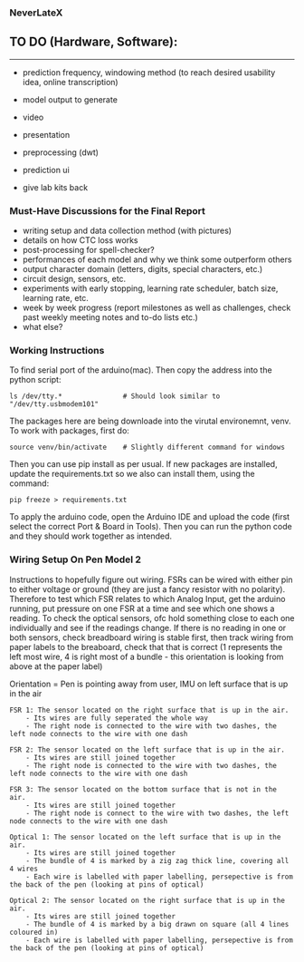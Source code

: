 ### NeverLateX ###

## TO DO (Hardware, Software):
------------------------------------

- prediction frequency, windowing method (to reach desired usability idea, online transcription)
- model output to generate
- video
- presentation
- preprocessing (dwt)
- prediction ui

- give lab kits back

### Must-Have Discussions for the Final Report ###
- writing setup and data collection method (with pictures)
- details on how CTC loss works
- post-processing for spell-checker?
- performances of each model and why we think some outperform others
- output character domain (letters, digits, special characters, etc.)
- circuit design, sensors, etc.
- experiments with early stopping, learning rate scheduler, batch size, learning rate, etc.
- week by week progress (report milestones as well as challenges, check past weekly meeting notes and to-do lists etc.)
- what else?

### Working Instructions ###
To find serial port of the arduino(mac). Then copy the address into the python script:
    
    ls /dev/tty.*               # Should look similar to "/dev/tty.usbmodem101"

The packages here are being downloade into the virutal environemnt, venv. To work with packages, first do:

    source venv/bin/activate    # Slightly different command for windows

Then you can use pip install as per usual. If new packages are installed, update the requirements.txt so we also can install them, using the command:

    pip freeze > requirements.txt  
    
To apply the arduino code, open the Arduino IDE and upload the code (first select the correct Port & Board in Tools). Then you can run the python code and they should work together as intended.



### Wiring Setup On Pen Model 2 ###
Instructions to hopefully figure out wiring.
FSRs can be wired with either pin to either voltage or ground (they are just a fancy resistor with no polarity). Therefore to test which FSR relates to which Analog Input, get the arduino running, put pressure on one FSR at a time and see which one shows a reading.
To check the optical sensors, ofc hold something close to each one individually and see if the readings change. If there is no reading in one or both sensors, check breadboard wiring is stable first, then track wiring from paper labels to the breaboard, check that that is correct (1 represents the left most wire, 4 is right most of a bundle - this orientation is looking from above at the paper label)



Orientation = Pen is pointing away from user, IMU on left surface that is up in the air

    FSR 1: The sensor located on the right surface that is up in the air. 
        - Its wires are fully seperated the whole way
        - The right node is connected to the wire with two dashes, the left node connects to the wire with one dash
    
    FSR 2: The sensor located on the left surface that is up in the air.
        - Its wires are still joined together
        - The right node is connected to the wire with two dashes, the left node connects to the wire with one dash

    FSR 3: The sensor located on the bottom surface that is not in the air.
        - Its wires are still joined together
        - The right node is connect to the wire with two dashes, the left node connects to the wire with one dash

    Optical 1: The sensor located on the left surface that is up in the air.
        - Its wires are still joined together
        - The bundle of 4 is marked by a zig zag thick line, covering all 4 wires
        - Each wire is labelled with paper labelling, persepective is from the back of the pen (looking at pins of optical)

    Optical 2: The sensor located on the right surface that is up in the air.
        - Its wires are still joined together
        - The bundle of 4 is marked by a big drawn on square (all 4 lines coloured in)
        - Each wire is labelled with paper labelling, persepective is from the back of the pen (looking at pins of optical)
        
